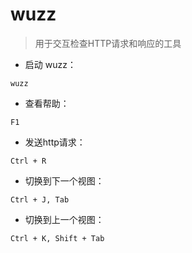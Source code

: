 # wuzz

> 用于交互检查HTTP请求和响应的工具

- 启动 wuzz：

`wuzz`

- 查看帮助：

`F1`

- 发送http请求：

`Ctrl + R`

- 切换到下一个视图：

`Ctrl + J, Tab`

- 切换到上一个视图：

`Ctrl + K, Shift + Tab`

[#]: contributors: ([Judie]，[󠀀]，[姜太公钓鱼])
